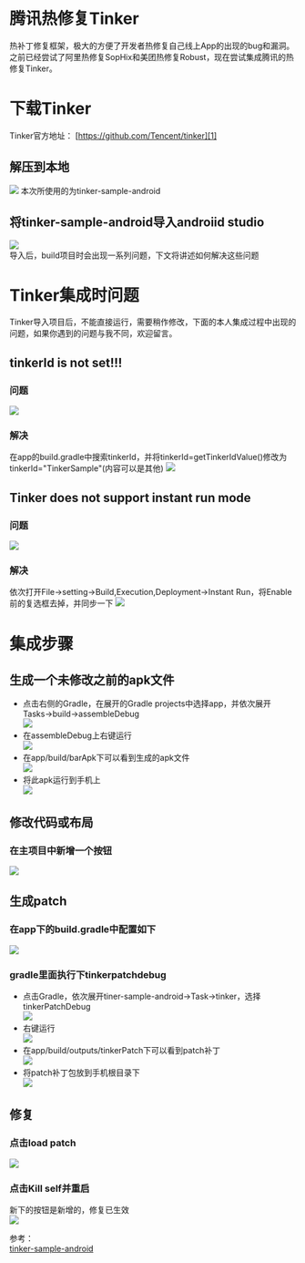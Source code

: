 # 腾讯热修复Tinker
热补丁修复框架，极大的方便了开发者热修复自己线上App的出现的bug和漏洞。之前已经尝试了阿里热修复SopHix和美团热修复Robust，现在尝试集成腾讯的热修复Tinker。  
<!--more-->

# 下载Tinker
Tinker官方地址： [https://github.com/Tencent/tinker][1]
## 解压到本地
![][2]
本次所使用的为tinker-sample-android
## 将tinker-sample-android导入androiid studio
![][3]   
导入后，build项目时会出现一系列问题，下文将讲述如何解决这些问题
# Tinker集成时问题
Tinker导入项目后，不能直接运行，需要稍作修改，下面的本人集成过程中出现的问题，如果你遇到的问题与我不同，欢迎留言。
## tinkerId is not set!!!
### 问题
![][4]
### 解决
在app的build.gradle中搜索tinkerId，并将tinkerId=getTinkerIdValue()修改为tinkerId="TinkerSample"(内容可以是其他)
![][5]
## Tinker does not support instant run mode   
### 问题  
![][6]
### 解决
依次打开File->setting->Build,Execution,Deployment->Instant Run，将Enable前的复选框去掉，并同步一下
![][7]
# 集成步骤
## 生成一个未修改之前的apk文件
- 点击右侧的Gradle，在展开的Gradle projects中选择app，并依次展开Tasks->build->assembleDebug   
![][8]
- 在assembleDebug上右键运行    
![][9]
- 在app/build/barApk下可以看到生成的apk文件    
![][10]
- 将此apk运行到手机上   
![][11]
## 修改代码或布局  
### 在主项目中新增一个按钮
![][12]
## 生成patch
### 在app下的build.gradle中配置如下  
![][13]
### gradle里面执行下tinkerpatchdebug
- 点击Gradle，依次展开tiner-sample-android->Task->tinker，选择tinkerPatchDebug    
![][14]
- 右键运行    
![][15]
- 在app/build/outputs/tinkerPatch下可以看到patch补丁    
![][16]
- 将patch补丁包放到手机根目录下   
![][17]

## 修复
### 点击load patch
![][18]
### 点击Kill self并重启
新下的按钮是新增的，修复已生效     
![][19]

参考：  
[tinker-sample-android][20]


[1]: https://github.com/Tencent/tinker
[2]: http://p1ljiesly.bkt.clouddn.com/tinker-jieya.png
[3]: http://p1ljiesly.bkt.clouddn.com/tinker-sample.png
[4]: http://p1ljiesly.bkt.clouddn.com/tinker-not-set.png
[5]: http://p1ljiesly.bkt.clouddn.com/tinker-id.png
[6]: http://p1ljiesly.bkt.clouddn.com/tinker-instant.png
[7]: http://p1ljiesly.bkt.clouddn.com/tinker-instant-enable.png
[8]: http://p1ljiesly.bkt.clouddn.com/gradle-assem-debug.png
[9]: http://p1ljiesly.bkt.clouddn.com/gradle-assem-debug-run.png
[10]: http://p1ljiesly.bkt.clouddn.com/build-barapk-debug.png
[11]: http://p1ljiesly.bkt.clouddn.com/tinker-sample-run.png
[12]: http://p1ljiesly.bkt.clouddn.com/tinker-add-new.png
[13]: http://p1ljiesly.bkt.clouddn.com/tinker-debug-config.png
[14]: http://p1ljiesly.bkt.clouddn.com/tinker-tinker-patch.png
[15]: http://p1ljiesly.bkt.clouddn.com/tinker-tinker-patch-run.png
[16]: http://p1ljiesly.bkt.clouddn.com/patch-signed.png
[17]: http://p1ljiesly.bkt.clouddn.com/patch-signed-7zip.png
[18]: http://p1ljiesly.bkt.clouddn.com/patch-success.png
[19]: http://p1ljiesly.bkt.clouddn.com/patch-new.png
[20]: https://github.com/PGzxc/tinker-sample-android
